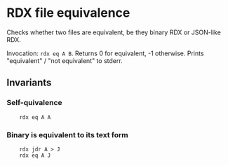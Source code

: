 #   RDX file equivalence

Checks whether two files are equivalent, be they binary RDX or JSON-like RDX.

Invocation: `rdx eq A B`.
Returns 0 for equivalent, -1 otherwise.
Prints "equivalent" / "not equivalent" to stderr.

##  Invariants

### Self-quivalence

````
    rdx eq A A
````

### Binary is equivalent to its text form

````
    rdx jdr A > J
    rdx eq A J
````
